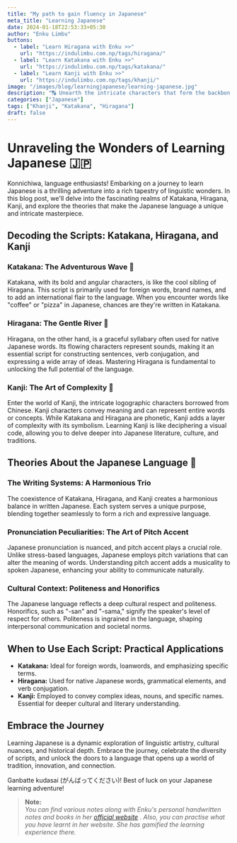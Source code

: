 ```yaml
---
title: "My path to gain fluency in Japanese"
meta_title: "Learning Japanese"
date: 2024-01-18T22:53:33+05:30
author: "Enku Limbu"
buttons:
  - label: "Learn Hiragana with Enku >>"
    url: "https://indulimbu.com.np/tags/hiragana/"
  - label: "Learn Katakana with Enku >>"
    url: "https://indulimbu.com.np/tags/katakana/"
  - label: "Learn Kanji with Enku >>"
    url: "https://indulimbu.com.np/tags/khanji/"
image: "/images/blog/learningjapanese/learning-japanese.jpg"
description: "🔠 Unearth the intricate characters that form the backbone of Japanese writing. Unlock the magic behind each stroke and immerse yourself in the rich history of this captivating script."
categories: ["Japanese"]
tags: ["Khanji", "Katakana", "Hiragana"]
draft: false
---
```


# Unraveling the Wonders of Learning Japanese 🇯🇵

Konnichiwa, language enthusiasts! Embarking on a journey to learn Japanese is a thrilling adventure into a rich tapestry of linguistic wonders. In this blog post, we'll delve into the fascinating realms of Katakana, Hiragana, Kanji, and explore the theories that make the Japanese language a unique and intricate masterpiece.

## Decoding the Scripts: Katakana, Hiragana, and Kanji

### Katakana: The Adventurous Wave 🌊

Katakana, with its bold and angular characters, is like the cool sibling of Hiragana. This script is primarily used for foreign words, brand names, and to add an international flair to the language. When you encounter words like "coffee" or "pizza" in Japanese, chances are they're written in Katakana.

### Hiragana: The Gentle River 🌊

Hiragana, on the other hand, is a graceful syllabary often used for native Japanese words. Its flowing characters represent sounds, making it an essential script for constructing sentences, verb conjugation, and expressing a wide array of ideas. Mastering Hiragana is fundamental to unlocking the full potential of the language.

### Kanji: The Art of Complexity 🎨

Enter the world of Kanji, the intricate logographic characters borrowed from Chinese. Kanji characters convey meaning and can represent entire words or concepts. While Katakana and Hiragana are phonetic, Kanji adds a layer of complexity with its symbolism. Learning Kanji is like deciphering a visual code, allowing you to delve deeper into Japanese literature, culture, and traditions.

## Theories About the Japanese Language 🧠

### The Writing Systems: A Harmonious Trio

The coexistence of Katakana, Hiragana, and Kanji creates a harmonious balance in written Japanese. Each system serves a unique purpose, blending together seamlessly to form a rich and expressive language.

### Pronunciation Peculiarities: The Art of Pitch Accent

Japanese pronunciation is nuanced, and pitch accent plays a crucial role. Unlike stress-based languages, Japanese employs pitch variations that can alter the meaning of words. Understanding pitch accent adds a musicality to spoken Japanese, enhancing your ability to communicate naturally.

### Cultural Context: Politeness and Honorifics

The Japanese language reflects a deep cultural respect and politeness. Honorifics, such as "-san" and "-sama," signify the speaker's level of respect for others. Politeness is ingrained in the language, shaping interpersonal communication and societal norms.

## When to Use Each Script: Practical Applications

- **Katakana:** Ideal for foreign words, loanwords, and emphasizing specific terms.
- **Hiragana:** Used for native Japanese words, grammatical elements, and verb conjugation.
- **Kanji:** Employed to convey complex ideas, nouns, and specific names. Essential for deeper cultural and literary understanding.

## Embrace the Journey

Learning Japanese is a dynamic exploration of linguistic artistry, cultural nuances, and historical depth. Embrace the journey, celebrate the diversity of scripts, and unlock the doors to a language that opens up a world of tradition, innovation, and connection.

Ganbatte kudasai (がんばってください)! Best of luck on your Japanese learning adventure!

> **Note:** <br>
> _You can find various notes along with Enku's personal handwritten notes and books in her [official website](https://indulimbu.com.np/) . Also, you can practise what you have learnt in her website. She has gamified the learning experience there._

